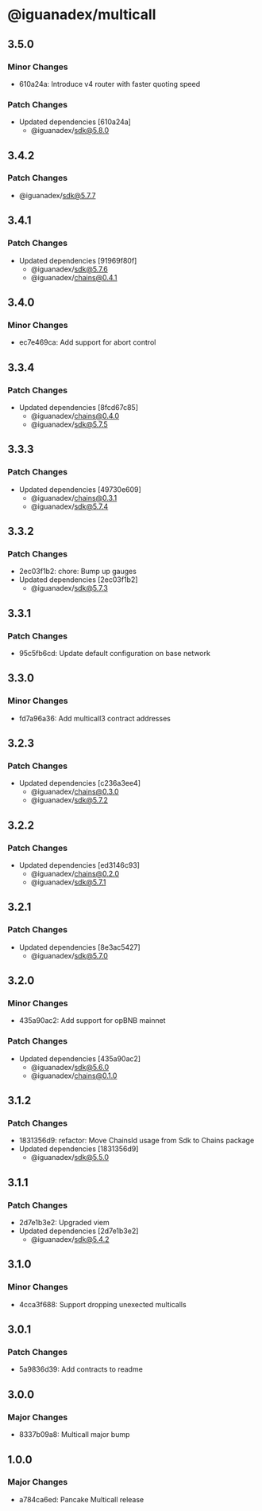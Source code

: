 # @iguanadex/multicall

## 3.5.0

### Minor Changes

- 610a24a: Introduce v4 router with faster quoting speed

### Patch Changes

- Updated dependencies [610a24a]
  - @iguanadex/sdk@5.8.0

## 3.4.2

### Patch Changes

- @iguanadex/sdk@5.7.7

## 3.4.1

### Patch Changes

- Updated dependencies [91969f80f]
  - @iguanadex/sdk@5.7.6
  - @iguanadex/chains@0.4.1

## 3.4.0

### Minor Changes

- ec7e469ca: Add support for abort control

## 3.3.4

### Patch Changes

- Updated dependencies [8fcd67c85]
  - @iguanadex/chains@0.4.0
  - @iguanadex/sdk@5.7.5

## 3.3.3

### Patch Changes

- Updated dependencies [49730e609]
  - @iguanadex/chains@0.3.1
  - @iguanadex/sdk@5.7.4

## 3.3.2

### Patch Changes

- 2ec03f1b2: chore: Bump up gauges
- Updated dependencies [2ec03f1b2]
  - @iguanadex/sdk@5.7.3

## 3.3.1

### Patch Changes

- 95c5fb6cd: Update default configuration on base network

## 3.3.0

### Minor Changes

- fd7a96a36: Add multicall3 contract addresses

## 3.2.3

### Patch Changes

- Updated dependencies [c236a3ee4]
  - @iguanadex/chains@0.3.0
  - @iguanadex/sdk@5.7.2

## 3.2.2

### Patch Changes

- Updated dependencies [ed3146c93]
  - @iguanadex/chains@0.2.0
  - @iguanadex/sdk@5.7.1

## 3.2.1

### Patch Changes

- Updated dependencies [8e3ac5427]
  - @iguanadex/sdk@5.7.0

## 3.2.0

### Minor Changes

- 435a90ac2: Add support for opBNB mainnet

### Patch Changes

- Updated dependencies [435a90ac2]
  - @iguanadex/sdk@5.6.0
  - @iguanadex/chains@0.1.0

## 3.1.2

### Patch Changes

- 1831356d9: refactor: Move ChainsId usage from Sdk to Chains package
- Updated dependencies [1831356d9]
  - @iguanadex/sdk@5.5.0

## 3.1.1

### Patch Changes

- 2d7e1b3e2: Upgraded viem
- Updated dependencies [2d7e1b3e2]
  - @iguanadex/sdk@5.4.2

## 3.1.0

### Minor Changes

- 4cca3f688: Support dropping unexected multicalls

## 3.0.1

### Patch Changes

- 5a9836d39: Add contracts to readme

## 3.0.0

### Major Changes

- 8337b09a8: Multicall major bump

## 1.0.0

### Major Changes

- a784ca6ed: Pancake Multicall release
